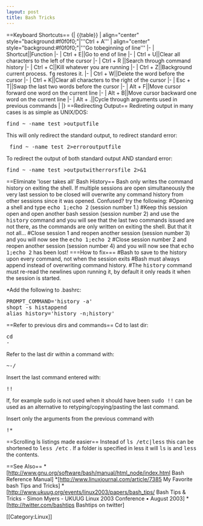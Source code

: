 ```yaml
---
layout: post 
title: Bash Tricks
---
```


==Keyboard Shortcuts==
{| {{table}}
| align="center" style="background:#f0f0f0;"|'''Ctrl + A'''
| align="center" style="background:#f0f0f0;"|'''Go tobeginning of line'''
|-
| Shortcut||Function
|-
| Ctrl + E||Go to end of line
|-
| Ctrl + U||Clear all characters to the left of the cursor
|-
| Ctrl + R ||Search through command history
|-
| Ctrl + C||Kill whatever you are running
|-
| Ctrl + Z||Background current process. <tt>fg</tt> restores it.
|-
| Ctrl + W||Delete the word before the cursor
|-
| Ctrl + K||Clear all characters to the right of the cursor
|-
| Esc + T||Swap the last two words before the cursor
|-
| Alt + F||Move cursor forward one word on the current line
|-
| Alt + B||Move cursor backward one word on the current line
|-
| Alt + .||Cycle through arguments used in previous commands
| 
|}
==Redirecting Output==
Redireting output in many cases is as simple as UNIX/DOS:
<pre>find ~ -name test >outputfile</pre>
This will only redirect the standard output, to redirect standard error:
<pre> find ~ -name test 2>erroroutputfile</pre>
To redirect the output of both standard output AND standard error:
<pre>find ~ -name test >outputwitherrorsfile 2>&1</pre>
==Eliminate 'loser takes all' Bash History==
Bash only writes the command history on exiting the shell. If multiple sessions are open simultaneously the very last session to be closed will overwrite any command history from other sessions since it was opened. Confused? try the following:
#Opening a shell and type <tt>echo 1;echo 2</tt> (session number 1.)
#Keep this session open and open another bash session (session number 2) and use the <tt>history</tt> command and you will see that the last two commands issued are not there, as the commands are only written on exiting the shell. But that it not all...
#Close session 1 and reopen another session (session number 3) and you will now see the <tt>echo 1;echo 2</tt>
#Close session number 2 and reopen another session (session number 4) and you will now see that <tt>echo 1;echo 2</tt> has been lost!
===How to fix===
#Bash to save to the history upon every command, not when the session exits
#Bash must always append instead of overwriting command history.
#The <tt>history</tt> command must re-read the newlines upon running it, by default it only reads it when the session is started.


*Add the following to .bashrc:
<pre>
PROMPT_COMMAND='history -a'
shopt -s histappend
alias history='history -n;history'
</pre>

==Refer to previous dirs and commands==
Cd to last dir: <pre>cd -</pre>
Refer to the last dir within a command with: <pre>~-/</pre>
Insert the last command entered with: <pre>!!</pre> If, for example sudo is not used when it should have been <tt>sudo !!</tt> can be used as an alternative to retyping/copying/pasting the last command.
<p>Insert only the arguments from the previous command with <pre>!*</pre>

==Scrolling ls listings made easier==
Instead of  <tt>ls /etc|less</tt>  this can be shortened to  <tt>less /etc</tt>  . If a folder is specified in less it will <tt>ls</tt> is and <tt>less</tt> the contents.

==See Also==
*[http://www.gnu.org/software/bash/manual/html_node/index.html Bash Reference Manual]
*[http://www.linuxjournal.com/article/7385 My Favorite bash Tips and Tricks]
*[http://www.ukuug.org/events/linux2003/papers/bash_tips/ Bash Tips & Tricks  - Simon Myers - UKUUG Linux 2003 Conference • August 2003]
*[http://twitter.com/bashtips Bashtips on twitter]

[[Category:Linux]]
